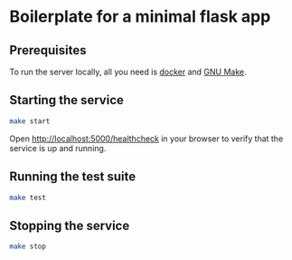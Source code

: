 # Boilerplate for a minimal flask app
## Prerequisites
To run the server locally, all you need is [docker](https://www.docker.com/) and [GNU Make](https://www.gnu.org/software/make/).

## Starting the service
```bash
make start
```
Open [http://localhost:5000/healthcheck](http://localhost:5080/healthcheck) in your browser to verify that the service is up and running.

## Running the test suite
```bash
make test
```

## Stopping the service
```bash
make stop
```
